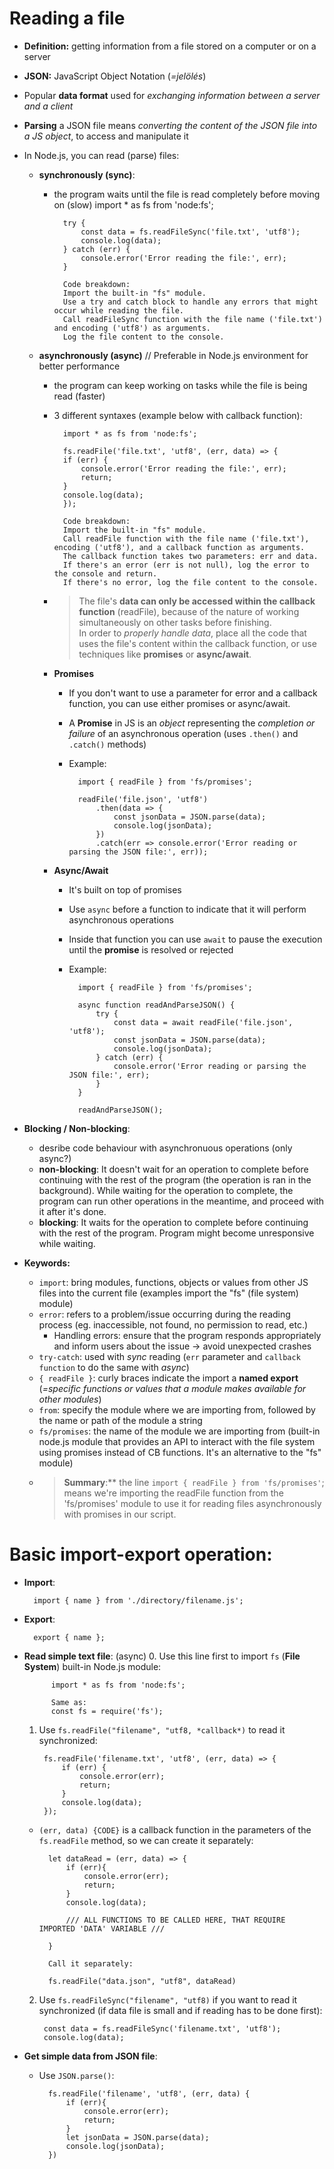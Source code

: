 # Reading a file
- **Definition:** getting information from a file stored on a computer or on a server
- **JSON:** JavaScript Object Notation (*=jelölés*)
- Popular **data format** used for *exchanging information between a server and a client*
- **Parsing** a JSON file means *converting the content of the JSON file into a JS object*, to access and manipulate it

- In Node.js, you can read (parse) files:
    - **synchronously (sync)**:
        - the program waits until the file is read completely before moving on (slow)
                import * as fs from 'node:fs';

                try {
                    const data = fs.readFileSync('file.txt', 'utf8');
                    console.log(data);
                } catch (err) {
                    console.error('Error reading the file:', err);
                }

                Code breakdown:
                Import the built-in "fs" module.
                Use a try and catch block to handle any errors that might occur while reading the file.
                Call readFileSync function with the file name ('file.txt') and encoding ('utf8') as arguments.
                Log the file content to the console.

    - **asynchronously (async)** // Preferable in Node.js environment for better performance
        - the program can keep working on tasks while the file is being read (faster)
        - 3 different syntaxes (example below with callback function):

                import * as fs from 'node:fs';

                fs.readFile('file.txt', 'utf8', (err, data) => {
                if (err) {
                    console.error('Error reading the file:', err);
                    return;
                }
                console.log(data);
                });

                Code breakdown:
                Import the built-in "fs" module.
                Call readFile function with the file name ('file.txt'), encoding ('utf8'), and a callback function as arguments.
                The callback function takes two parameters: err and data.
                If there's an error (err is not null), log the error to the console and return.
                If there's no error, log the file content to the console.

        - > The file's **data can only be accessed within the callback function** (readFile), because of the nature of working simultaneously on other tasks before finishing.</br>
          > In order to *properly handle data*, place all the code that uses the file's content within the callback function, or use techniques like **promises** or **async/await**.

        - **Promises**
            - If you don't want to use a parameter for error and a callback function, you can use either promises or async/await.
            - A **Promise** in JS is an *object* representing the *completion or failure* of an asynchronous operation (uses `.then()` and `.catch()` methods)
            - Example:

                    import { readFile } from 'fs/promises';

                    readFile('file.json', 'utf8')
                        .then(data => {
                            const jsonData = JSON.parse(data);
                            console.log(jsonData);
                        })
                        .catch(err => console.error('Error reading or parsing the JSON file:', err));
        
        - **Async/Await**
            - It's built on top of promises
            - Use `async` before a function to indicate that it will perform asynchronous operations
            - Inside that function you can use `await` to pause the execution until the **promise** is resolved or rejected
            - Example:
            
                    import { readFile } from 'fs/promises';

                    async function readAndParseJSON() {
                        try {
                            const data = await readFile('file.json', 'utf8');
                            const jsonData = JSON.parse(data);
                            console.log(jsonData);
                        } catch (err) {
                            console.error('Error reading or parsing the JSON file:', err);
                        }
                    }

                    readAndParseJSON();

- **Blocking / Non-blocking**:
    - desribe code behaviour with asynchronuous operations (only async?)
    - **non-blocking**: It doesn't wait for an operation to complete before continuing with the rest of the program (the operation is ran in the background). While waiting for the operation to complete, the program can run other operations in the meantime, and proceed with it after it's done.
    - **blocking**: It waits for the operation to complete before continuing with the rest of the program. Program might become unresponsive while waiting.

- **Keywords:**
    - `import`: bring modules, functions, objects or values from other JS files into the current file (examples import the "fs" (file system) module)
    - `error`: refers to a problem/issue occurring during the reading process (eg. inaccessible, not found, no permission to read, etc.)
        - Handling errors: ensure that the program responds appropriately and inform users about the issue -> avoid unexpected crashes
    - `try-catch`: used with *sync* reading (`err` parameter and `callback function` to do the same with *async*)
    - `{ readFile }`: curly braces indicate the import a **named export** (*=specific functions or values that a module makes available for other modules*)
    - `from`: specify the module where we are importing from, followed by the name or path of the module a string
    - `fs/promises`: the name of the module we are importing from (built-in node.js module that provides an API to interact with the file system using promises instead of CB functions. It's an alternative to the "fs" module)
    - > **Summary**:** the line `import { readFile } from 'fs/promises'`; means we're importing the readFile function from the 'fs/promises' module to use it for reading files asynchronously with promises in our script.

# Basic import-export operation:
- **Import**:

        import { name } from './directory/filename.js';

- **Export**:

        export { name };

- **Read simple text file**: (async)
    0. Use this line first to import `fs` (**File System**) built-in Node.js module:

            import * as fs from 'node:fs';

            Same as:
            const fs = require('fs');

    1. Use `fs.readFile("filename", "utf8, *callback*)` to read it synchronized:

            fs.readFile('filename.txt', 'utf8', (err, data) => {
                if (err) {
                    console.error(err);
                    return;
                }
                console.log(data);
            });
    
    - `(err, data) {CODE}` is a callback function in the parameters of the `fs.readFile` method, so we can create it separately:

            let dataRead = (err, data) => {
                if (err){
                    console.error(err);
                    return;
                }
                console.log(data);

                /// ALL FUNCTIONS TO BE CALLED HERE, THAT REQUIRE IMPORTED 'DATA' VARIABLE ///

            }

            Call it separately:

            fs.readFile("data.json", "utf8", dataRead)
    
    
    2. Use `fs.readFileSync("filename", "utf8)` if you want to read it synchronized (if data file is small and if reading has to be done first):

            const data = fs.readFileSync('filename.txt', 'utf8');
            console.log(data);

- **Get simple data from JSON file**:
    - Use `JSON.parse()`:

            fs.readFile('filename', 'utf8', (err, data) {
                if (err){
                    console.error(err);
                    return;
                }
                let jsonData = JSON.parse(data);
                console.log(jsonData);
            })

